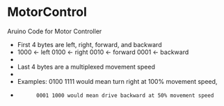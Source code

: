 # MotorControl
Aruino Code for Motor Controller


 * First 4 bytes are left, right, forward, and backward
 * 1000 <- left 0100 <- right 0010 <- forward 0001 <- backward
 * 
 * Last 4 bytes are a multiplexed movement speed
 * 
 * Examples: 0100 1111 would mean turn right at 100% movement speed,
 *           0001 1000 would mean drive backward at 50% movement speed
